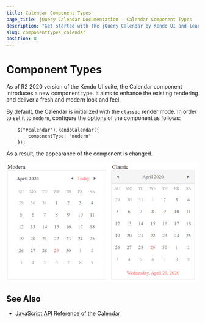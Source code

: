 ```yaml
---
title: Calendar Component Types
page_title: jQuery Calendar Documentation - Calendar Component Types
description: "Get started with the jQuery Calendar by Kendo UI and learn how to enable the modern component type."
slug: componenttypes_calendar
position: 8
---
```


# Component Types

As of R2 2020 version of the Kendo UI suite, the Calendar component introduces a new component type. It aims to enhance the existing rendering and deliver a fresh and modern look and feel.

By default, the Calendar is initialized with the `classic` render mode. In order to set it to `modern`, configure the options of the component as follows:

```
    $("#calendar").kendoCalendar({
        componentType: "modern"
    });
```

As a result, the appearance of the component is changed. 

![Kendo UI for jQuery Calendar Comparison between the content types](classic-modern-calendar-rendering.png)

## See Also

* [JavaScript API Reference of the Calendar](/api/javascript/ui/calendar)
